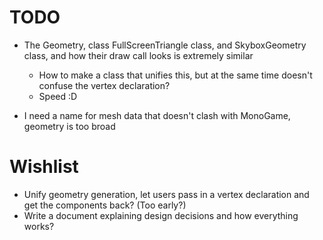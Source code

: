 # TODO

- The Geometry, class FullScreenTriangle class, and SkyboxGeometry class, and how their draw call looks is extremely similar
    - How to make a class that unifies this, but at the same time doesn't confuse the vertex declaration?
    - Speed :D

- I need a name for mesh data that doesn't clash with MonoGame, geometry is too broad


# Wishlist

- Unify geometry generation, let users pass in a vertex declaration and get the components back? (Too early?)
- Write a document explaining design decisions and how everything works?

